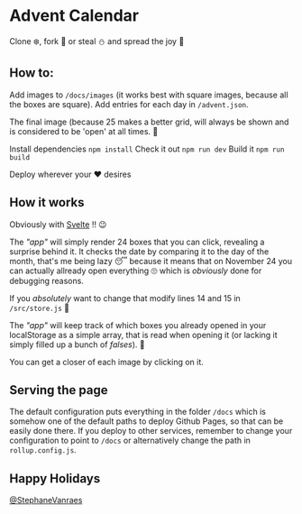 # Advent Calendar

Clone ❄️, fork 🎁 or steal ⛄ and spread the joy 🌈

## How to:

Add images to `/docs/images` (it works best with square images, because all the boxes are square).
Add entries for each day in `/advent.json`.

The final image (because 25 makes a better grid, will always be shown and is considered to be 'open' at all times. 🍿

Install dependencies `npm install`
Check it out `npm run dev`
Build it `npm run build`

Deploy wherever your ❤️ desires 

## How it works

Obviously with [Svelte](http://www.svelte.dev) !! 😉

The _"app"_ will simply render 24 boxes that you can click, revealing a surprise behind it.
It checks the date by comparing it to the day of the month, that's me being lazy 😴 because it means that on November 24 you can actually allready open everything 🙄 which is _obviously_ done for debugging reasons.

If you _absolutely_ want to change that modify lines 14 and 15 in `/src/store.js` 🥨

The _"app"_ will keep track of which boxes you already opened in your localStorage as a simple array, that is read when opening it (or lacking it simply filled up a bunch of _falses_). 🍒

You can get a closer of each image by clicking on it.

## Serving the page

The default configuration puts everything in the folder `/docs` which is somehow one of the default paths to deploy Github Pages, so that can be easily done there.
If you deploy to other services, remember to change your configuration to point to `/docs` or alternatively change the path in `rollup.config.js`.

## Happy Holidays

[@StephaneVanraes](http://www.twitter.com/StephaneVanraes)
